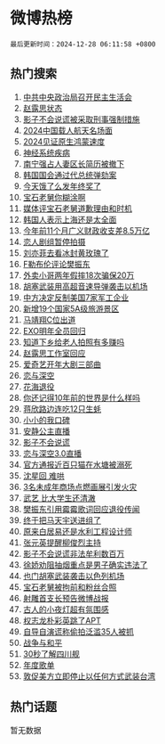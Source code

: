 # 微博热榜

`最后更新时间：2024-12-28 06:11:58 +0800`

## 热门搜索

1. [中共中央政治局召开民主生活会](https://m.weibo.cn/search?containerid=100103type%3D1%26t%3D10%26q%3D%23%E4%B8%AD%E5%85%B1%E4%B8%AD%E5%A4%AE%E6%94%BF%E6%B2%BB%E5%B1%80%E5%8F%AC%E5%BC%80%E6%B0%91%E4%B8%BB%E7%94%9F%E6%B4%BB%E4%BC%9A%23&stream_entry_id=51&isnewpage=1&extparam=seat%3D1%26c_type%3D51%26pos%3D0%26cate%3D10103%26q%3D%2523%25E4%25B8%25AD%25E5%2585%25B1%25E4%25B8%25AD%25E5%25A4%25AE%25E6%2594%25BF%25E6%25B2%25BB%25E5%25B1%2580%25E5%258F%25AC%25E5%25BC%2580%25E6%25B0%2591%25E4%25B8%25BB%25E7%2594%259F%25E6%25B4%25BB%25E4%25BC%259A%2523%26filter_type%3Drealtimehot%26dgr%3D0%26stream_entry_id%3D51%26display_time%3D1735337517%26pre_seqid%3D173533751730102153537158)
1. [赵露思状态](https://m.weibo.cn/search?containerid=100103type%3D1%26t%3D10%26q%3D%E8%B5%B5%E9%9C%B2%E6%80%9D%E7%8A%B6%E6%80%81&stream_entry_id=31&isnewpage=1&extparam=seat%3D1%26flag%3D2%26filter_type%3Drealtimehot%26pos%3D0%26lcate%3D5001%26stream_entry_id%3D31%26realpos%3D1%26cate%3D5001%26q%3D%25E8%25B5%25B5%25E9%259C%25B2%25E6%2580%259D%25E7%258A%25B6%25E6%2580%2581%26c_type%3D31%26dgr%3D0%26band_rank%3D1%26display_time%3D1735337517%26pre_seqid%3D173533751730102153537158)
1. [影子不会说谎被采取刑事强制措施](https://m.weibo.cn/search?containerid=100103type%3D1%26t%3D10%26q%3D%23%E5%BD%B1%E5%AD%90%E4%B8%8D%E4%BC%9A%E8%AF%B4%E8%B0%8E%E8%A2%AB%E9%87%87%E5%8F%96%E5%88%91%E4%BA%8B%E5%BC%BA%E5%88%B6%E6%8E%AA%E6%96%BD%23&stream_entry_id=31&isnewpage=1&extparam=seat%3D1%26flag%3D0%26filter_type%3Drealtimehot%26pos%3D1%26lcate%3D5001%26stream_entry_id%3D31%26realpos%3D2%26cate%3D5001%26q%3D%2523%25E5%25BD%25B1%25E5%25AD%2590%25E4%25B8%258D%25E4%25BC%259A%25E8%25AF%25B4%25E8%25B0%258E%25E8%25A2%25AB%25E9%2587%2587%25E5%258F%2596%25E5%2588%2591%25E4%25BA%258B%25E5%25BC%25BA%25E5%2588%25B6%25E6%258E%25AA%25E6%2596%25BD%2523%26c_type%3D31%26dgr%3D0%26band_rank%3D2%26display_time%3D1735337517%26pre_seqid%3D173533751730102153537158)
1. [2024中国载人航天名场面](https://m.weibo.cn/search?containerid=100103type%3D1%26t%3D10%26q%3D%232024%E4%B8%AD%E5%9B%BD%E8%BD%BD%E4%BA%BA%E8%88%AA%E5%A4%A9%E5%90%8D%E5%9C%BA%E9%9D%A2%23&stream_entry_id=31&isnewpage=1&extparam=seat%3D1%26flag%3D0%26filter_type%3Drealtimehot%26pos%3D2%26lcate%3D5001%26stream_entry_id%3D31%26realpos%3D3%26cate%3D5001%26q%3D%25232024%25E4%25B8%25AD%25E5%259B%25BD%25E8%25BD%25BD%25E4%25BA%25BA%25E8%2588%25AA%25E5%25A4%25A9%25E5%2590%258D%25E5%259C%25BA%25E9%259D%25A2%2523%26c_type%3D31%26dgr%3D0%26band_rank%3D3%26display_time%3D1735337517%26pre_seqid%3D173533751730102153537158)
1. [2024见证原生鸿蒙速度](https://m.weibo.cn/search?containerid=100103type%3D1%26t%3D10%26q%3D%232024%E8%A7%81%E8%AF%81%E5%8E%9F%E7%94%9F%E9%B8%BF%E8%92%99%E9%80%9F%E5%BA%A6%23&stream_entry_id=31&isnewpage=1&extparam=seat%3D1%26is_ad_pos%3D1%26stream_entry_id%3D31%26filter_type%3Drealtimehot%26pos%3D3%26c_type%3D31%26lcate%3D5001%26q%3D%25232024%25E8%25A7%2581%25E8%25AF%2581%25E5%258E%259F%25E7%2594%259F%25E9%25B8%25BF%25E8%2592%2599%25E9%2580%259F%25E5%25BA%25A6%2523%26cate%3D5001%26topic_ad%3D1%26band_rank%3D4%26dgr%3D0%26adid%3D270837%26display_time%3D1735337517%26pre_seqid%3D173533751730102153537158)
1. [神经系统疾病](https://m.weibo.cn/search?containerid=100103type%3D1%26t%3D10%26q%3D%E7%A5%9E%E7%BB%8F%E7%B3%BB%E7%BB%9F%E7%96%BE%E7%97%85&stream_entry_id=31&isnewpage=1&extparam=seat%3D1%26flag%3D2%26filter_type%3Drealtimehot%26pos%3D4%26lcate%3D5001%26stream_entry_id%3D31%26realpos%3D4%26cate%3D5001%26q%3D%25E7%25A5%259E%25E7%25BB%258F%25E7%25B3%25BB%25E7%25BB%259F%25E7%2596%25BE%25E7%2597%2585%26c_type%3D31%26dgr%3D0%26band_rank%3D4%26display_time%3D1735337517%26pre_seqid%3D173533751730102153537158)
1. [南宁强占人妻区长简历被撤下](https://m.weibo.cn/search?containerid=100103type%3D1%26t%3D10%26q%3D%23%E5%8D%97%E5%AE%81%E5%BC%BA%E5%8D%A0%E4%BA%BA%E5%A6%BB%E5%8C%BA%E9%95%BF%E7%AE%80%E5%8E%86%E8%A2%AB%E6%92%A4%E4%B8%8B%23&stream_entry_id=31&isnewpage=1&extparam=seat%3D1%26flag%3D0%26filter_type%3Drealtimehot%26pos%3D5%26lcate%3D5001%26stream_entry_id%3D31%26realpos%3D5%26cate%3D5001%26q%3D%2523%25E5%258D%2597%25E5%25AE%2581%25E5%25BC%25BA%25E5%258D%25A0%25E4%25BA%25BA%25E5%25A6%25BB%25E5%258C%25BA%25E9%2595%25BF%25E7%25AE%2580%25E5%258E%2586%25E8%25A2%25AB%25E6%2592%25A4%25E4%25B8%258B%2523%26c_type%3D31%26dgr%3D0%26band_rank%3D5%26display_time%3D1735337517%26pre_seqid%3D173533751730102153537158)
1. [韩国国会通过代总统弹劾案](https://m.weibo.cn/search?containerid=100103type%3D1%26t%3D10%26q%3D%23%E9%9F%A9%E5%9B%BD%E5%9B%BD%E4%BC%9A%E9%80%9A%E8%BF%87%E4%BB%A3%E6%80%BB%E7%BB%9F%E5%BC%B9%E5%8A%BE%E6%A1%88%23&stream_entry_id=31&isnewpage=1&extparam=seat%3D1%26flag%3D0%26filter_type%3Drealtimehot%26pos%3D6%26lcate%3D5001%26stream_entry_id%3D31%26realpos%3D6%26cate%3D5001%26q%3D%2523%25E9%259F%25A9%25E5%259B%25BD%25E5%259B%25BD%25E4%25BC%259A%25E9%2580%259A%25E8%25BF%2587%25E4%25BB%25A3%25E6%2580%25BB%25E7%25BB%259F%25E5%25BC%25B9%25E5%258A%25BE%25E6%25A1%2588%2523%26c_type%3D31%26dgr%3D0%26band_rank%3D6%26display_time%3D1735337517%26pre_seqid%3D173533751730102153537158)
1. [今天饿了么发年终奖了](https://m.weibo.cn/search?containerid=100103type%3D1%26t%3D10%26q%3D%23%E4%BB%8A%E5%A4%A9%E9%A5%BF%E4%BA%86%E4%B9%88%E5%8F%91%E5%B9%B4%E7%BB%88%E5%A5%96%E4%BA%86%23&stream_entry_id=31&isnewpage=1&extparam=seat%3D1%26is_ad_pos%3D1%26stream_entry_id%3D31%26filter_type%3Drealtimehot%26pos%3D7%26c_type%3D31%26lcate%3D5001%26q%3D%2523%25E4%25BB%258A%25E5%25A4%25A9%25E9%25A5%25BF%25E4%25BA%2586%25E4%25B9%2588%25E5%258F%2591%25E5%25B9%25B4%25E7%25BB%2588%25E5%25A5%2596%25E4%25BA%2586%2523%26cate%3D5001%26topic_ad%3D1%26band_rank%3D7%26dgr%3D0%26adid%3D270888%26display_time%3D1735337517%26pre_seqid%3D173533751730102153537158)
1. [宝石老舅你糊涂啊](https://m.weibo.cn/search?containerid=100103type%3D1%26t%3D10%26q%3D%23%E5%AE%9D%E7%9F%B3%E8%80%81%E8%88%85%E4%BD%A0%E7%B3%8A%E6%B6%82%E5%95%8A%23&stream_entry_id=31&isnewpage=1&extparam=seat%3D1%26flag%3D2%26filter_type%3Drealtimehot%26pos%3D8%26lcate%3D5001%26stream_entry_id%3D31%26realpos%3D7%26cate%3D5001%26q%3D%2523%25E5%25AE%259D%25E7%259F%25B3%25E8%2580%2581%25E8%2588%2585%25E4%25BD%25A0%25E7%25B3%258A%25E6%25B6%2582%25E5%2595%258A%2523%26c_type%3D31%26dgr%3D0%26band_rank%3D7%26display_time%3D1735337517%26pre_seqid%3D173533751730102153537158)
1. [媒体评宝石老舅道歉理由和时机](https://m.weibo.cn/search?containerid=100103type%3D1%26t%3D10%26q%3D%23%E5%AA%92%E4%BD%93%E8%AF%84%E5%AE%9D%E7%9F%B3%E8%80%81%E8%88%85%E9%81%93%E6%AD%89%E7%90%86%E7%94%B1%E5%92%8C%E6%97%B6%E6%9C%BA%23&stream_entry_id=31&isnewpage=1&extparam=seat%3D1%26flag%3D2%26filter_type%3Drealtimehot%26pos%3D9%26lcate%3D5001%26stream_entry_id%3D31%26realpos%3D8%26cate%3D5001%26q%3D%2523%25E5%25AA%2592%25E4%25BD%2593%25E8%25AF%2584%25E5%25AE%259D%25E7%259F%25B3%25E8%2580%2581%25E8%2588%2585%25E9%2581%2593%25E6%25AD%2589%25E7%2590%2586%25E7%2594%25B1%25E5%2592%258C%25E6%2597%25B6%25E6%259C%25BA%2523%26c_type%3D31%26dgr%3D0%26band_rank%3D8%26display_time%3D1735337517%26pre_seqid%3D173533751730102153537158)
1. [韩国人表示上海还是太全面](https://m.weibo.cn/search?containerid=100103type%3D1%26t%3D10%26q%3D%23%E9%9F%A9%E5%9B%BD%E4%BA%BA%E8%A1%A8%E7%A4%BA%E4%B8%8A%E6%B5%B7%E8%BF%98%E6%98%AF%E5%A4%AA%E5%85%A8%E9%9D%A2%23&stream_entry_id=31&isnewpage=1&extparam=seat%3D1%26flag%3D0%26filter_type%3Drealtimehot%26pos%3D10%26lcate%3D5001%26stream_entry_id%3D31%26realpos%3D9%26cate%3D5001%26q%3D%2523%25E9%259F%25A9%25E5%259B%25BD%25E4%25BA%25BA%25E8%25A1%25A8%25E7%25A4%25BA%25E4%25B8%258A%25E6%25B5%25B7%25E8%25BF%2598%25E6%2598%25AF%25E5%25A4%25AA%25E5%2585%25A8%25E9%259D%25A2%2523%26c_type%3D31%26dgr%3D0%26band_rank%3D9%26display_time%3D1735337517%26pre_seqid%3D173533751730102153537158)
1. [今年前11个月广义财政收支差8.5万亿](https://m.weibo.cn/search?containerid=100103type%3D1%26t%3D10%26q%3D%23%E4%BB%8A%E5%B9%B4%E5%89%8D11%E4%B8%AA%E6%9C%88%E5%B9%BF%E4%B9%89%E8%B4%A2%E6%94%BF%E6%94%B6%E6%94%AF%E5%B7%AE8.5%E4%B8%87%E4%BA%BF%23&stream_entry_id=31&isnewpage=1&extparam=seat%3D1%26flag%3D1%26filter_type%3Drealtimehot%26pos%3D11%26lcate%3D5001%26stream_entry_id%3D31%26realpos%3D10%26cate%3D5001%26q%3D%2523%25E4%25BB%258A%25E5%25B9%25B4%25E5%2589%258D11%25E4%25B8%25AA%25E6%259C%2588%25E5%25B9%25BF%25E4%25B9%2589%25E8%25B4%25A2%25E6%2594%25BF%25E6%2594%25B6%25E6%2594%25AF%25E5%25B7%25AE8.5%25E4%25B8%2587%25E4%25BA%25BF%2523%26c_type%3D31%26dgr%3D0%26band_rank%3D10%26display_time%3D1735337517%26pre_seqid%3D173533751730102153537158)
1. [恋人剧组暂停拍摄](https://m.weibo.cn/search?containerid=100103type%3D1%26t%3D10%26q%3D%23%E6%81%8B%E4%BA%BA%E5%89%A7%E7%BB%84%E6%9A%82%E5%81%9C%E6%8B%8D%E6%91%84%23&stream_entry_id=31&isnewpage=1&extparam=seat%3D1%26flag%3D2%26filter_type%3Drealtimehot%26pos%3D12%26lcate%3D5001%26stream_entry_id%3D31%26realpos%3D11%26cate%3D5001%26q%3D%2523%25E6%2581%258B%25E4%25BA%25BA%25E5%2589%25A7%25E7%25BB%2584%25E6%259A%2582%25E5%2581%259C%25E6%258B%258D%25E6%2591%2584%2523%26c_type%3D31%26dgr%3D0%26band_rank%3D11%26display_time%3D1735337517%26pre_seqid%3D173533751730102153537158)
1. [刘亦菲去看冰封黄玫瑰了](https://m.weibo.cn/search?containerid=100103type%3D1%26t%3D10%26q%3D%23%E5%88%98%E4%BA%A6%E8%8F%B2%E5%8E%BB%E7%9C%8B%E5%86%B0%E5%B0%81%E9%BB%84%E7%8E%AB%E7%91%B0%E4%BA%86%23&stream_entry_id=31&isnewpage=1&extparam=seat%3D1%26flag%3D0%26filter_type%3Drealtimehot%26pos%3D13%26lcate%3D5001%26stream_entry_id%3D31%26realpos%3D12%26cate%3D5001%26q%3D%2523%25E5%2588%2598%25E4%25BA%25A6%25E8%258F%25B2%25E5%258E%25BB%25E7%259C%258B%25E5%2586%25B0%25E5%25B0%2581%25E9%25BB%2584%25E7%258E%25AB%25E7%2591%25B0%25E4%25BA%2586%2523%26c_type%3D31%26dgr%3D0%26band_rank%3D12%26display_time%3D1735337517%26pre_seqid%3D173533751730102153537158)
1. [F勒布伦评论樊振东](https://m.weibo.cn/search?containerid=100103type%3D1%26t%3D10%26q%3D%23F%E5%8B%92%E5%B8%83%E4%BC%A6%E8%AF%84%E8%AE%BA%E6%A8%8A%E6%8C%AF%E4%B8%9C%23&stream_entry_id=31&isnewpage=1&extparam=seat%3D1%26flag%3D0%26filter_type%3Drealtimehot%26pos%3D14%26lcate%3D5001%26stream_entry_id%3D31%26realpos%3D13%26cate%3D5001%26q%3D%2523F%25E5%258B%2592%25E5%25B8%2583%25E4%25BC%25A6%25E8%25AF%2584%25E8%25AE%25BA%25E6%25A8%258A%25E6%258C%25AF%25E4%25B8%259C%2523%26c_type%3D31%26dgr%3D0%26band_rank%3D13%26display_time%3D1735337517%26pre_seqid%3D173533751730102153537158)
1. [外卖小哥两年假摔18次骗保20万](https://m.weibo.cn/search?containerid=100103type%3D1%26t%3D10%26q%3D%23%E5%A4%96%E5%8D%96%E5%B0%8F%E5%93%A5%E4%B8%A4%E5%B9%B4%E5%81%87%E6%91%9418%E6%AC%A1%E9%AA%97%E4%BF%9D20%E4%B8%87%23&stream_entry_id=31&isnewpage=1&extparam=seat%3D1%26flag%3D0%26filter_type%3Drealtimehot%26pos%3D15%26lcate%3D5001%26stream_entry_id%3D31%26realpos%3D14%26cate%3D5001%26q%3D%2523%25E5%25A4%2596%25E5%258D%2596%25E5%25B0%258F%25E5%2593%25A5%25E4%25B8%25A4%25E5%25B9%25B4%25E5%2581%2587%25E6%2591%259418%25E6%25AC%25A1%25E9%25AA%2597%25E4%25BF%259D20%25E4%25B8%2587%2523%26c_type%3D31%26dgr%3D0%26band_rank%3D14%26display_time%3D1735337517%26pre_seqid%3D173533751730102153537158)
1. [胡塞武装用高超音速导弹袭击以机场](https://m.weibo.cn/search?containerid=100103type%3D1%26t%3D10%26q%3D%23%E8%83%A1%E5%A1%9E%E6%AD%A6%E8%A3%85%E7%94%A8%E9%AB%98%E8%B6%85%E9%9F%B3%E9%80%9F%E5%AF%BC%E5%BC%B9%E8%A2%AD%E5%87%BB%E4%BB%A5%E6%9C%BA%E5%9C%BA%23&stream_entry_id=31&isnewpage=1&extparam=seat%3D1%26flag%3D1%26filter_type%3Drealtimehot%26pos%3D16%26lcate%3D5001%26stream_entry_id%3D31%26realpos%3D15%26cate%3D5001%26q%3D%2523%25E8%2583%25A1%25E5%25A1%259E%25E6%25AD%25A6%25E8%25A3%2585%25E7%2594%25A8%25E9%25AB%2598%25E8%25B6%2585%25E9%259F%25B3%25E9%2580%259F%25E5%25AF%25BC%25E5%25BC%25B9%25E8%25A2%25AD%25E5%2587%25BB%25E4%25BB%25A5%25E6%259C%25BA%25E5%259C%25BA%2523%26c_type%3D31%26dgr%3D0%26band_rank%3D15%26display_time%3D1735337517%26pre_seqid%3D173533751730102153537158)
1. [中方决定反制美国7家军工企业](https://m.weibo.cn/search?containerid=100103type%3D1%26t%3D10%26q%3D%23%E4%B8%AD%E6%96%B9%E5%86%B3%E5%AE%9A%E5%8F%8D%E5%88%B6%E7%BE%8E%E5%9B%BD7%E5%AE%B6%E5%86%9B%E5%B7%A5%E4%BC%81%E4%B8%9A%23&stream_entry_id=31&isnewpage=1&extparam=seat%3D1%26flag%3D0%26filter_type%3Drealtimehot%26pos%3D17%26lcate%3D5001%26stream_entry_id%3D31%26realpos%3D16%26cate%3D5001%26q%3D%2523%25E4%25B8%25AD%25E6%2596%25B9%25E5%2586%25B3%25E5%25AE%259A%25E5%258F%258D%25E5%2588%25B6%25E7%25BE%258E%25E5%259B%25BD7%25E5%25AE%25B6%25E5%2586%259B%25E5%25B7%25A5%25E4%25BC%2581%25E4%25B8%259A%2523%26c_type%3D31%26dgr%3D0%26band_rank%3D16%26display_time%3D1735337517%26pre_seqid%3D173533751730102153537158)
1. [新增19个国家5A级旅游景区](https://m.weibo.cn/search?containerid=100103type%3D1%26t%3D10%26q%3D%23%E6%96%B0%E5%A2%9E19%E4%B8%AA%E5%9B%BD%E5%AE%B65A%E7%BA%A7%E6%97%85%E6%B8%B8%E6%99%AF%E5%8C%BA%23&stream_entry_id=31&isnewpage=1&extparam=seat%3D1%26flag%3D0%26filter_type%3Drealtimehot%26pos%3D18%26lcate%3D5001%26stream_entry_id%3D31%26realpos%3D17%26cate%3D5001%26q%3D%2523%25E6%2596%25B0%25E5%25A2%259E19%25E4%25B8%25AA%25E5%259B%25BD%25E5%25AE%25B65A%25E7%25BA%25A7%25E6%2597%2585%25E6%25B8%25B8%25E6%2599%25AF%25E5%258C%25BA%2523%26c_type%3D31%26dgr%3D0%26band_rank%3D17%26display_time%3D1735337517%26pre_seqid%3D173533751730102153537158)
1. [马靖翔C位出道](https://m.weibo.cn/search?containerid=100103type%3D1%26t%3D10%26q%3D%23%E9%A9%AC%E9%9D%96%E7%BF%94C%E4%BD%8D%E5%87%BA%E9%81%93%23&stream_entry_id=31&isnewpage=1&extparam=seat%3D1%26flag%3D0%26filter_type%3Drealtimehot%26pos%3D19%26lcate%3D5001%26stream_entry_id%3D31%26realpos%3D18%26cate%3D5001%26q%3D%2523%25E9%25A9%25AC%25E9%259D%2596%25E7%25BF%2594C%25E4%25BD%258D%25E5%2587%25BA%25E9%2581%2593%2523%26c_type%3D31%26dgr%3D0%26band_rank%3D18%26display_time%3D1735337517%26pre_seqid%3D173533751730102153537158)
1. [EXO明年全员回归](https://m.weibo.cn/search?containerid=100103type%3D1%26t%3D10%26q%3D%23EXO%E6%98%8E%E5%B9%B4%E5%85%A8%E5%91%98%E5%9B%9E%E5%BD%92%23&stream_entry_id=31&isnewpage=1&extparam=seat%3D1%26flag%3D0%26filter_type%3Drealtimehot%26pos%3D20%26lcate%3D5001%26stream_entry_id%3D31%26realpos%3D19%26cate%3D5001%26q%3D%2523EXO%25E6%2598%258E%25E5%25B9%25B4%25E5%2585%25A8%25E5%2591%2598%25E5%259B%259E%25E5%25BD%2592%2523%26c_type%3D31%26dgr%3D0%26band_rank%3D19%26display_time%3D1735337517%26pre_seqid%3D173533751730102153537158)
1. [知道下乡给老人拍照有多赚吗](https://m.weibo.cn/search?containerid=100103type%3D1%26t%3D10%26q%3D%E7%9F%A5%E9%81%93%E4%B8%8B%E4%B9%A1%E7%BB%99%E8%80%81%E4%BA%BA%E6%8B%8D%E7%85%A7%E6%9C%89%E5%A4%9A%E8%B5%9A%E5%90%97&stream_entry_id=31&isnewpage=1&extparam=seat%3D1%26flag%3D0%26filter_type%3Drealtimehot%26pos%3D21%26lcate%3D5001%26stream_entry_id%3D31%26realpos%3D20%26cate%3D5001%26q%3D%25E7%259F%25A5%25E9%2581%2593%25E4%25B8%258B%25E4%25B9%25A1%25E7%25BB%2599%25E8%2580%2581%25E4%25BA%25BA%25E6%258B%258D%25E7%2585%25A7%25E6%259C%2589%25E5%25A4%259A%25E8%25B5%259A%25E5%2590%2597%26c_type%3D31%26dgr%3D0%26band_rank%3D20%26display_time%3D1735337517%26pre_seqid%3D173533751730102153537158)
1. [赵露思工作室回应](https://m.weibo.cn/search?containerid=100103type%3D1%26t%3D10%26q%3D%23%E8%B5%B5%E9%9C%B2%E6%80%9D%E5%B7%A5%E4%BD%9C%E5%AE%A4%E5%9B%9E%E5%BA%94%23&stream_entry_id=31&isnewpage=1&extparam=seat%3D1%26flag%3D2%26filter_type%3Drealtimehot%26pos%3D22%26lcate%3D5001%26stream_entry_id%3D31%26realpos%3D21%26cate%3D5001%26q%3D%2523%25E8%25B5%25B5%25E9%259C%25B2%25E6%2580%259D%25E5%25B7%25A5%25E4%25BD%259C%25E5%25AE%25A4%25E5%259B%259E%25E5%25BA%2594%2523%26c_type%3D31%26dgr%3D0%26band_rank%3D21%26display_time%3D1735337517%26pre_seqid%3D173533751730102153537158)
1. [爱奇艺开年大剧三部曲](https://m.weibo.cn/search?containerid=100103type%3D1%26t%3D10%26q%3D%23%E7%88%B1%E5%A5%87%E8%89%BA%E5%BC%80%E5%B9%B4%E5%A4%A7%E5%89%A7%E4%B8%89%E9%83%A8%E6%9B%B2%23&stream_entry_id=31&isnewpage=1&extparam=seat%3D1%26flag%3D0%26filter_type%3Drealtimehot%26pos%3D23%26lcate%3D5001%26stream_entry_id%3D31%26realpos%3D22%26cate%3D5001%26q%3D%2523%25E7%2588%25B1%25E5%25A5%2587%25E8%2589%25BA%25E5%25BC%2580%25E5%25B9%25B4%25E5%25A4%25A7%25E5%2589%25A7%25E4%25B8%2589%25E9%2583%25A8%25E6%259B%25B2%2523%26c_type%3D31%26dgr%3D0%26band_rank%3D22%26display_time%3D1735337517%26pre_seqid%3D173533751730102153537158)
1. [恋与深空](https://m.weibo.cn/search?containerid=100103type%3D1%26t%3D10%26q%3D%E6%81%8B%E4%B8%8E%E6%B7%B1%E7%A9%BA&stream_entry_id=31&isnewpage=1&extparam=seat%3D1%26flag%3D0%26filter_type%3Drealtimehot%26pos%3D24%26lcate%3D5001%26stream_entry_id%3D31%26realpos%3D23%26cate%3D5001%26q%3D%25E6%2581%258B%25E4%25B8%258E%25E6%25B7%25B1%25E7%25A9%25BA%26c_type%3D31%26dgr%3D0%26band_rank%3D23%26display_time%3D1735337517%26pre_seqid%3D173533751730102153537158)
1. [花海退役](https://m.weibo.cn/search?containerid=100103type%3D1%26t%3D10%26q%3D%E8%8A%B1%E6%B5%B7%E9%80%80%E5%BD%B9&stream_entry_id=31&isnewpage=1&extparam=seat%3D1%26flag%3D0%26filter_type%3Drealtimehot%26pos%3D25%26lcate%3D5001%26stream_entry_id%3D31%26realpos%3D24%26cate%3D5001%26q%3D%25E8%258A%25B1%25E6%25B5%25B7%25E9%2580%2580%25E5%25BD%25B9%26c_type%3D31%26dgr%3D0%26band_rank%3D24%26display_time%3D1735337517%26pre_seqid%3D173533751730102153537158)
1. [你还记得10年前的世界是什么样吗](https://m.weibo.cn/search?containerid=100103type%3D1%26t%3D10%26q%3D%23%E4%BD%A0%E8%BF%98%E8%AE%B0%E5%BE%9710%E5%B9%B4%E5%89%8D%E7%9A%84%E4%B8%96%E7%95%8C%E6%98%AF%E4%BB%80%E4%B9%88%E6%A0%B7%E5%90%97%23&stream_entry_id=31&isnewpage=1&extparam=seat%3D1%26flag%3D0%26filter_type%3Drealtimehot%26pos%3D26%26lcate%3D5001%26stream_entry_id%3D31%26realpos%3D25%26cate%3D5001%26q%3D%2523%25E4%25BD%25A0%25E8%25BF%2598%25E8%25AE%25B0%25E5%25BE%259710%25E5%25B9%25B4%25E5%2589%258D%25E7%259A%2584%25E4%25B8%2596%25E7%2595%258C%25E6%2598%25AF%25E4%25BB%2580%25E4%25B9%2588%25E6%25A0%25B7%25E5%2590%2597%2523%26c_type%3D31%26dgr%3D0%26band_rank%3D25%26display_time%3D1735337517%26pre_seqid%3D173533751730102153537158)
1. [蒋欣路边连吃12只生蚝](https://m.weibo.cn/search?containerid=100103type%3D1%26t%3D10%26q%3D%23%E8%92%8B%E6%AC%A3%E8%B7%AF%E8%BE%B9%E8%BF%9E%E5%90%8312%E5%8F%AA%E7%94%9F%E8%9A%9D%23&stream_entry_id=31&isnewpage=1&extparam=seat%3D1%26flag%3D0%26filter_type%3Drealtimehot%26pos%3D27%26lcate%3D5001%26stream_entry_id%3D31%26realpos%3D26%26cate%3D5001%26q%3D%2523%25E8%2592%258B%25E6%25AC%25A3%25E8%25B7%25AF%25E8%25BE%25B9%25E8%25BF%259E%25E5%2590%258312%25E5%258F%25AA%25E7%2594%259F%25E8%259A%259D%2523%26c_type%3D31%26dgr%3D0%26band_rank%3D26%26display_time%3D1735337517%26pre_seqid%3D173533751730102153537158)
1. [小小的我口碑](https://m.weibo.cn/search?containerid=100103type%3D1%26t%3D10%26q%3D%E5%B0%8F%E5%B0%8F%E7%9A%84%E6%88%91%E5%8F%A3%E7%A2%91&stream_entry_id=31&isnewpage=1&extparam=seat%3D1%26flag%3D0%26filter_type%3Drealtimehot%26pos%3D28%26lcate%3D5001%26stream_entry_id%3D31%26realpos%3D27%26cate%3D5001%26q%3D%25E5%25B0%258F%25E5%25B0%258F%25E7%259A%2584%25E6%2588%2591%25E5%258F%25A3%25E7%25A2%2591%26c_type%3D31%26dgr%3D0%26band_rank%3D27%26display_time%3D1735337517%26pre_seqid%3D173533751730102153537158)
1. [安静公主直播](https://m.weibo.cn/search?containerid=100103type%3D1%26t%3D10%26q%3D%E5%AE%89%E9%9D%99%E5%85%AC%E4%B8%BB%E7%9B%B4%E6%92%AD&stream_entry_id=31&isnewpage=1&extparam=seat%3D1%26flag%3D0%26filter_type%3Drealtimehot%26pos%3D29%26lcate%3D5001%26stream_entry_id%3D31%26realpos%3D28%26cate%3D5001%26q%3D%25E5%25AE%2589%25E9%259D%2599%25E5%2585%25AC%25E4%25B8%25BB%25E7%259B%25B4%25E6%2592%25AD%26c_type%3D31%26dgr%3D0%26band_rank%3D28%26display_time%3D1735337517%26pre_seqid%3D173533751730102153537158)
1. [影子不会说谎](https://m.weibo.cn/search?containerid=100103type%3D1%26t%3D10%26q%3D%E5%BD%B1%E5%AD%90%E4%B8%8D%E4%BC%9A%E8%AF%B4%E8%B0%8E&stream_entry_id=31&isnewpage=1&extparam=seat%3D1%26flag%3D0%26filter_type%3Drealtimehot%26pos%3D30%26lcate%3D5001%26stream_entry_id%3D31%26realpos%3D29%26cate%3D5001%26q%3D%25E5%25BD%25B1%25E5%25AD%2590%25E4%25B8%258D%25E4%25BC%259A%25E8%25AF%25B4%25E8%25B0%258E%26c_type%3D31%26dgr%3D0%26band_rank%3D29%26display_time%3D1735337517%26pre_seqid%3D173533751730102153537158)
1. [恋与深空3.0直播](https://m.weibo.cn/search?containerid=100103type%3D1%26t%3D10%26q%3D%23%E6%81%8B%E4%B8%8E%E6%B7%B1%E7%A9%BA3.0%E7%9B%B4%E6%92%AD%23&stream_entry_id=31&isnewpage=1&extparam=seat%3D1%26flag%3D0%26filter_type%3Drealtimehot%26pos%3D31%26lcate%3D5001%26stream_entry_id%3D31%26realpos%3D30%26cate%3D5001%26q%3D%2523%25E6%2581%258B%25E4%25B8%258E%25E6%25B7%25B1%25E7%25A9%25BA3.0%25E7%259B%25B4%25E6%2592%25AD%2523%26c_type%3D31%26dgr%3D0%26band_rank%3D30%26display_time%3D1735337517%26pre_seqid%3D173533751730102153537158)
1. [官方通报近百只猫在水塘被溺死](https://m.weibo.cn/search?containerid=100103type%3D1%26t%3D10%26q%3D%23%E5%AE%98%E6%96%B9%E9%80%9A%E6%8A%A5%E8%BF%91%E7%99%BE%E5%8F%AA%E7%8C%AB%E5%9C%A8%E6%B0%B4%E5%A1%98%E8%A2%AB%E6%BA%BA%E6%AD%BB%23&stream_entry_id=31&isnewpage=1&extparam=seat%3D1%26flag%3D0%26filter_type%3Drealtimehot%26pos%3D32%26lcate%3D5001%26stream_entry_id%3D31%26realpos%3D31%26cate%3D5001%26q%3D%2523%25E5%25AE%2598%25E6%2596%25B9%25E9%2580%259A%25E6%258A%25A5%25E8%25BF%2591%25E7%2599%25BE%25E5%258F%25AA%25E7%258C%25AB%25E5%259C%25A8%25E6%25B0%25B4%25E5%25A1%2598%25E8%25A2%25AB%25E6%25BA%25BA%25E6%25AD%25BB%2523%26c_type%3D31%26dgr%3D0%26band_rank%3D31%26display_time%3D1735337517%26pre_seqid%3D173533751730102153537158)
1. [沈星回 难哄](https://m.weibo.cn/search?containerid=100103type%3D1%26t%3D10%26q%3D%E6%B2%88%E6%98%9F%E5%9B%9E+%E9%9A%BE%E5%93%84&stream_entry_id=31&isnewpage=1&extparam=seat%3D1%26flag%3D0%26filter_type%3Drealtimehot%26pos%3D33%26lcate%3D5001%26stream_entry_id%3D31%26realpos%3D32%26cate%3D5001%26q%3D%25E6%25B2%2588%25E6%2598%259F%25E5%259B%259E%2520%25E9%259A%25BE%25E5%2593%2584%26c_type%3D31%26dgr%3D0%26band_rank%3D32%26display_time%3D1735337517%26pre_seqid%3D173533751730102153537158)
1. [3名未成年商场点燃画展引发火灾](https://m.weibo.cn/search?containerid=100103type%3D1%26t%3D10%26q%3D%233%E5%90%8D%E6%9C%AA%E6%88%90%E5%B9%B4%E5%95%86%E5%9C%BA%E7%82%B9%E7%87%83%E7%94%BB%E5%B1%95%E5%BC%95%E5%8F%91%E7%81%AB%E7%81%BE%23&stream_entry_id=31&isnewpage=1&extparam=seat%3D1%26flag%3D0%26filter_type%3Drealtimehot%26pos%3D34%26lcate%3D5001%26stream_entry_id%3D31%26realpos%3D33%26cate%3D5001%26q%3D%25233%25E5%2590%258D%25E6%259C%25AA%25E6%2588%2590%25E5%25B9%25B4%25E5%2595%2586%25E5%259C%25BA%25E7%2582%25B9%25E7%2587%2583%25E7%2594%25BB%25E5%25B1%2595%25E5%25BC%2595%25E5%258F%2591%25E7%2581%25AB%25E7%2581%25BE%2523%26c_type%3D31%26dgr%3D0%26band_rank%3D33%26display_time%3D1735337517%26pre_seqid%3D173533751730102153537158)
1. [武艺 比大学生还清澈](https://m.weibo.cn/search?containerid=100103type%3D1%26t%3D10%26q%3D%E6%AD%A6%E8%89%BA+%E6%AF%94%E5%A4%A7%E5%AD%A6%E7%94%9F%E8%BF%98%E6%B8%85%E6%BE%88&stream_entry_id=31&isnewpage=1&extparam=seat%3D1%26flag%3D1%26filter_type%3Drealtimehot%26pos%3D35%26lcate%3D5001%26stream_entry_id%3D31%26realpos%3D34%26cate%3D5001%26q%3D%25E6%25AD%25A6%25E8%2589%25BA%2520%25E6%25AF%2594%25E5%25A4%25A7%25E5%25AD%25A6%25E7%2594%259F%25E8%25BF%2598%25E6%25B8%2585%25E6%25BE%2588%26c_type%3D31%26dgr%3D0%26band_rank%3D34%26display_time%3D1735337517%26pre_seqid%3D173533751730102153537158)
1. [樊振东引用霉霉歌词回应退役传闻](https://m.weibo.cn/search?containerid=100103type%3D1%26t%3D10%26q%3D%23%E6%A8%8A%E6%8C%AF%E4%B8%9C%E5%BC%95%E7%94%A8%E9%9C%89%E9%9C%89%E6%AD%8C%E8%AF%8D%E5%9B%9E%E5%BA%94%E9%80%80%E5%BD%B9%E4%BC%A0%E9%97%BB%23&stream_entry_id=31&isnewpage=1&extparam=seat%3D1%26flag%3D0%26filter_type%3Drealtimehot%26pos%3D36%26lcate%3D5001%26stream_entry_id%3D31%26realpos%3D35%26cate%3D5001%26q%3D%2523%25E6%25A8%258A%25E6%258C%25AF%25E4%25B8%259C%25E5%25BC%2595%25E7%2594%25A8%25E9%259C%2589%25E9%259C%2589%25E6%25AD%258C%25E8%25AF%258D%25E5%259B%259E%25E5%25BA%2594%25E9%2580%2580%25E5%25BD%25B9%25E4%25BC%25A0%25E9%2597%25BB%2523%26c_type%3D31%26dgr%3D0%26band_rank%3D35%26display_time%3D1735337517%26pre_seqid%3D173533751730102153537158)
1. [终于把马天宇送进组了](https://m.weibo.cn/search?containerid=100103type%3D1%26t%3D10%26q%3D%E7%BB%88%E4%BA%8E%E6%8A%8A%E9%A9%AC%E5%A4%A9%E5%AE%87%E9%80%81%E8%BF%9B%E7%BB%84%E4%BA%86&stream_entry_id=31&isnewpage=1&extparam=seat%3D1%26flag%3D0%26filter_type%3Drealtimehot%26pos%3D37%26lcate%3D5001%26stream_entry_id%3D31%26realpos%3D36%26cate%3D5001%26q%3D%25E7%25BB%2588%25E4%25BA%258E%25E6%258A%258A%25E9%25A9%25AC%25E5%25A4%25A9%25E5%25AE%2587%25E9%2580%2581%25E8%25BF%259B%25E7%25BB%2584%25E4%25BA%2586%26c_type%3D31%26dgr%3D0%26band_rank%3D36%26display_time%3D1735337517%26pre_seqid%3D173533751730102153537158)
1. [原来白居易还是水利工程设计师](https://m.weibo.cn/search?containerid=100103type%3D1%26t%3D10%26q%3D%23%E5%8E%9F%E6%9D%A5%E7%99%BD%E5%B1%85%E6%98%93%E8%BF%98%E6%98%AF%E6%B0%B4%E5%88%A9%E5%B7%A5%E7%A8%8B%E8%AE%BE%E8%AE%A1%E5%B8%88%23&stream_entry_id=31&isnewpage=1&extparam=seat%3D1%26flag%3D0%26filter_type%3Drealtimehot%26pos%3D38%26lcate%3D5001%26stream_entry_id%3D31%26realpos%3D37%26cate%3D5001%26q%3D%2523%25E5%258E%259F%25E6%259D%25A5%25E7%2599%25BD%25E5%25B1%2585%25E6%2598%2593%25E8%25BF%2598%25E6%2598%25AF%25E6%25B0%25B4%25E5%2588%25A9%25E5%25B7%25A5%25E7%25A8%258B%25E8%25AE%25BE%25E8%25AE%25A1%25E5%25B8%2588%2523%26c_type%3D31%26dgr%3D0%26band_rank%3D37%26display_time%3D1735337517%26pre_seqid%3D173533751730102153537158)
1. [张元英提醒柳俊烈主持](https://m.weibo.cn/search?containerid=100103type%3D1%26t%3D10%26q%3D%23%E5%BC%A0%E5%85%83%E8%8B%B1%E6%8F%90%E9%86%92%E6%9F%B3%E4%BF%8A%E7%83%88%E4%B8%BB%E6%8C%81%23&stream_entry_id=31&isnewpage=1&extparam=seat%3D1%26flag%3D0%26filter_type%3Drealtimehot%26pos%3D39%26lcate%3D5001%26stream_entry_id%3D31%26realpos%3D38%26cate%3D5001%26q%3D%2523%25E5%25BC%25A0%25E5%2585%2583%25E8%258B%25B1%25E6%258F%2590%25E9%2586%2592%25E6%259F%25B3%25E4%25BF%258A%25E7%2583%2588%25E4%25B8%25BB%25E6%258C%2581%2523%26c_type%3D31%26dgr%3D0%26band_rank%3D38%26display_time%3D1735337517%26pre_seqid%3D173533751730102153537158)
1. [影子不会说谎非法牟利数百万](https://m.weibo.cn/search?containerid=100103type%3D1%26t%3D10%26q%3D%23%E5%BD%B1%E5%AD%90%E4%B8%8D%E4%BC%9A%E8%AF%B4%E8%B0%8E%E9%9D%9E%E6%B3%95%E7%89%9F%E5%88%A9%E6%95%B0%E7%99%BE%E4%B8%87%23&stream_entry_id=31&isnewpage=1&extparam=seat%3D1%26flag%3D0%26filter_type%3Drealtimehot%26pos%3D40%26lcate%3D5001%26stream_entry_id%3D31%26realpos%3D39%26cate%3D5001%26q%3D%2523%25E5%25BD%25B1%25E5%25AD%2590%25E4%25B8%258D%25E4%25BC%259A%25E8%25AF%25B4%25E8%25B0%258E%25E9%259D%259E%25E6%25B3%2595%25E7%2589%259F%25E5%2588%25A9%25E6%2595%25B0%25E7%2599%25BE%25E4%25B8%2587%2523%26c_type%3D31%26dgr%3D0%26band_rank%3D39%26display_time%3D1735337517%26pre_seqid%3D173533751730102153537158)
1. [徐娇劝阻抽烟重点是男子确实违法了](https://m.weibo.cn/search?containerid=100103type%3D1%26t%3D10%26q%3D%23%E5%BE%90%E5%A8%87%E5%8A%9D%E9%98%BB%E6%8A%BD%E7%83%9F%E9%87%8D%E7%82%B9%E6%98%AF%E7%94%B7%E5%AD%90%E7%A1%AE%E5%AE%9E%E8%BF%9D%E6%B3%95%E4%BA%86%23&stream_entry_id=31&isnewpage=1&extparam=seat%3D1%26flag%3D0%26filter_type%3Drealtimehot%26pos%3D41%26lcate%3D5001%26stream_entry_id%3D31%26realpos%3D40%26cate%3D5001%26q%3D%2523%25E5%25BE%2590%25E5%25A8%2587%25E5%258A%259D%25E9%2598%25BB%25E6%258A%25BD%25E7%2583%259F%25E9%2587%258D%25E7%2582%25B9%25E6%2598%25AF%25E7%2594%25B7%25E5%25AD%2590%25E7%25A1%25AE%25E5%25AE%259E%25E8%25BF%259D%25E6%25B3%2595%25E4%25BA%2586%2523%26c_type%3D31%26dgr%3D0%26band_rank%3D40%26display_time%3D1735337517%26pre_seqid%3D173533751730102153537158)
1. [也门胡塞武装袭击以色列机场](https://m.weibo.cn/search?containerid=100103type%3D1%26t%3D10%26q%3D%23%E4%B9%9F%E9%97%A8%E8%83%A1%E5%A1%9E%E6%AD%A6%E8%A3%85%E8%A2%AD%E5%87%BB%E4%BB%A5%E8%89%B2%E5%88%97%E6%9C%BA%E5%9C%BA%23&stream_entry_id=31&isnewpage=1&extparam=seat%3D1%26flag%3D1%26filter_type%3Drealtimehot%26pos%3D42%26lcate%3D5001%26stream_entry_id%3D31%26realpos%3D41%26cate%3D5001%26q%3D%2523%25E4%25B9%259F%25E9%2597%25A8%25E8%2583%25A1%25E5%25A1%259E%25E6%25AD%25A6%25E8%25A3%2585%25E8%25A2%25AD%25E5%2587%25BB%25E4%25BB%25A5%25E8%2589%25B2%25E5%2588%2597%25E6%259C%25BA%25E5%259C%25BA%2523%26c_type%3D31%26dgr%3D0%26band_rank%3D41%26display_time%3D1735337517%26pre_seqid%3D173533751730102153537158)
1. [宝石老舅被拘前和粉丝合照](https://m.weibo.cn/search?containerid=100103type%3D1%26t%3D10%26q%3D%23%E5%AE%9D%E7%9F%B3%E8%80%81%E8%88%85%E8%A2%AB%E6%8B%98%E5%89%8D%E5%92%8C%E7%B2%89%E4%B8%9D%E5%90%88%E7%85%A7%23&stream_entry_id=31&isnewpage=1&extparam=seat%3D1%26flag%3D0%26filter_type%3Drealtimehot%26pos%3D43%26lcate%3D5001%26stream_entry_id%3D31%26realpos%3D42%26cate%3D5001%26q%3D%2523%25E5%25AE%259D%25E7%259F%25B3%25E8%2580%2581%25E8%2588%2585%25E8%25A2%25AB%25E6%258B%2598%25E5%2589%258D%25E5%2592%258C%25E7%25B2%2589%25E4%25B8%259D%25E5%2590%2588%25E7%2585%25A7%2523%26c_type%3D31%26dgr%3D0%26band_rank%3D42%26display_time%3D1735337517%26pre_seqid%3D173533751730102153537158)
1. [射雕首支长预告微博战报](https://m.weibo.cn/search?containerid=100103type%3D1%26t%3D10%26q%3D%23%E5%B0%84%E9%9B%95%E9%A6%96%E6%94%AF%E9%95%BF%E9%A2%84%E5%91%8A%E5%BE%AE%E5%8D%9A%E6%88%98%E6%8A%A5%23&stream_entry_id=31&isnewpage=1&extparam=seat%3D1%26flag%3D1%26filter_type%3Drealtimehot%26pos%3D44%26lcate%3D5001%26stream_entry_id%3D31%26realpos%3D43%26cate%3D5001%26q%3D%2523%25E5%25B0%2584%25E9%259B%2595%25E9%25A6%2596%25E6%2594%25AF%25E9%2595%25BF%25E9%25A2%2584%25E5%2591%258A%25E5%25BE%25AE%25E5%258D%259A%25E6%2588%2598%25E6%258A%25A5%2523%26c_type%3D31%26dgr%3D0%26band_rank%3D43%26display_time%3D1735337517%26pre_seqid%3D173533751730102153537158)
1. [古人的小夜灯超有氛围感](https://m.weibo.cn/search?containerid=100103type%3D1%26t%3D10%26q%3D%23%E5%8F%A4%E4%BA%BA%E7%9A%84%E5%B0%8F%E5%A4%9C%E7%81%AF%E8%B6%85%E6%9C%89%E6%B0%9B%E5%9B%B4%E6%84%9F%23&stream_entry_id=31&isnewpage=1&extparam=seat%3D1%26flag%3D0%26filter_type%3Drealtimehot%26pos%3D45%26lcate%3D5001%26stream_entry_id%3D31%26realpos%3D44%26cate%3D5001%26q%3D%2523%25E5%258F%25A4%25E4%25BA%25BA%25E7%259A%2584%25E5%25B0%258F%25E5%25A4%259C%25E7%2581%25AF%25E8%25B6%2585%25E6%259C%2589%25E6%25B0%259B%25E5%259B%25B4%25E6%2584%259F%2523%26c_type%3D31%26dgr%3D0%26band_rank%3D44%26display_time%3D1735337517%26pre_seqid%3D173533751730102153537158)
1. [权志龙朴彩英跳了APT](https://m.weibo.cn/search?containerid=100103type%3D1%26t%3D10%26q%3D%23%E6%9D%83%E5%BF%97%E9%BE%99%E6%9C%B4%E5%BD%A9%E8%8B%B1%E8%B7%B3%E4%BA%86APT%23&stream_entry_id=31&isnewpage=1&extparam=seat%3D1%26flag%3D0%26filter_type%3Drealtimehot%26pos%3D46%26lcate%3D5001%26stream_entry_id%3D31%26realpos%3D45%26cate%3D5001%26q%3D%2523%25E6%259D%2583%25E5%25BF%2597%25E9%25BE%2599%25E6%259C%25B4%25E5%25BD%25A9%25E8%258B%25B1%25E8%25B7%25B3%25E4%25BA%2586APT%2523%26c_type%3D31%26dgr%3D0%26band_rank%3D45%26display_time%3D1735337517%26pre_seqid%3D173533751730102153537158)
1. [自导自演谎称偷拍泛滥35人被抓](https://m.weibo.cn/search?containerid=100103type%3D1%26t%3D10%26q%3D%23%E8%87%AA%E5%AF%BC%E8%87%AA%E6%BC%94%E8%B0%8E%E7%A7%B0%E5%81%B7%E6%8B%8D%E6%B3%9B%E6%BB%A535%E4%BA%BA%E8%A2%AB%E6%8A%93%23&stream_entry_id=31&isnewpage=1&extparam=seat%3D1%26flag%3D0%26filter_type%3Drealtimehot%26pos%3D47%26lcate%3D5001%26stream_entry_id%3D31%26realpos%3D46%26cate%3D5001%26q%3D%2523%25E8%2587%25AA%25E5%25AF%25BC%25E8%2587%25AA%25E6%25BC%2594%25E8%25B0%258E%25E7%25A7%25B0%25E5%2581%25B7%25E6%258B%258D%25E6%25B3%259B%25E6%25BB%25A535%25E4%25BA%25BA%25E8%25A2%25AB%25E6%258A%2593%2523%26c_type%3D31%26dgr%3D0%26band_rank%3D46%26display_time%3D1735337517%26pre_seqid%3D173533751730102153537158)
1. [战争与和平](https://m.weibo.cn/search?containerid=100103type%3D1%26t%3D10%26q%3D%23%E6%88%98%E4%BA%89%E4%B8%8E%E5%92%8C%E5%B9%B3%23&stream_entry_id=31&isnewpage=1&extparam=seat%3D1%26flag%3D0%26filter_type%3Drealtimehot%26pos%3D48%26lcate%3D5001%26stream_entry_id%3D31%26realpos%3D47%26cate%3D5001%26q%3D%2523%25E6%2588%2598%25E4%25BA%2589%25E4%25B8%258E%25E5%2592%258C%25E5%25B9%25B3%2523%26c_type%3D31%26dgr%3D0%26band_rank%3D47%26display_time%3D1735337517%26pre_seqid%3D173533751730102153537158)
1. [30秒了解四川舰](https://m.weibo.cn/search?containerid=100103type%3D1%26t%3D10%26q%3D%2330%E7%A7%92%E4%BA%86%E8%A7%A3%E5%9B%9B%E5%B7%9D%E8%88%B0%23&stream_entry_id=31&isnewpage=1&extparam=seat%3D1%26flag%3D1%26filter_type%3Drealtimehot%26pos%3D49%26lcate%3D5001%26stream_entry_id%3D31%26realpos%3D48%26cate%3D5001%26q%3D%252330%25E7%25A7%2592%25E4%25BA%2586%25E8%25A7%25A3%25E5%259B%259B%25E5%25B7%259D%25E8%2588%25B0%2523%26c_type%3D31%26dgr%3D0%26band_rank%3D48%26display_time%3D1735337517%26pre_seqid%3D173533751730102153537158)
1. [年度歌单](https://m.weibo.cn/search?containerid=100103type%3D1%26t%3D10%26q%3D%E5%B9%B4%E5%BA%A6%E6%AD%8C%E5%8D%95&stream_entry_id=31&isnewpage=1&extparam=seat%3D1%26flag%3D0%26filter_type%3Drealtimehot%26pos%3D50%26lcate%3D5001%26stream_entry_id%3D31%26realpos%3D49%26cate%3D5001%26q%3D%25E5%25B9%25B4%25E5%25BA%25A6%25E6%25AD%258C%25E5%258D%2595%26c_type%3D31%26dgr%3D0%26band_rank%3D49%26display_time%3D1735337517%26pre_seqid%3D173533751730102153537158)
1. [敦促美方立即停止以任何方式武装台湾](https://m.weibo.cn/search?containerid=100103type%3D1%26t%3D10%26q%3D%23%E6%95%A6%E4%BF%83%E7%BE%8E%E6%96%B9%E7%AB%8B%E5%8D%B3%E5%81%9C%E6%AD%A2%E4%BB%A5%E4%BB%BB%E4%BD%95%E6%96%B9%E5%BC%8F%E6%AD%A6%E8%A3%85%E5%8F%B0%E6%B9%BE%23&stream_entry_id=31&isnewpage=1&extparam=seat%3D1%26flag%3D1%26filter_type%3Drealtimehot%26pos%3D51%26lcate%3D5001%26stream_entry_id%3D31%26realpos%3D50%26cate%3D5001%26q%3D%2523%25E6%2595%25A6%25E4%25BF%2583%25E7%25BE%258E%25E6%2596%25B9%25E7%25AB%258B%25E5%258D%25B3%25E5%2581%259C%25E6%25AD%25A2%25E4%25BB%25A5%25E4%25BB%25BB%25E4%25BD%2595%25E6%2596%25B9%25E5%25BC%258F%25E6%25AD%25A6%25E8%25A3%2585%25E5%258F%25B0%25E6%25B9%25BE%2523%26c_type%3D31%26dgr%3D0%26band_rank%3D50%26display_time%3D1735337517%26pre_seqid%3D173533751730102153537158)

## 热门话题

暂无数据
